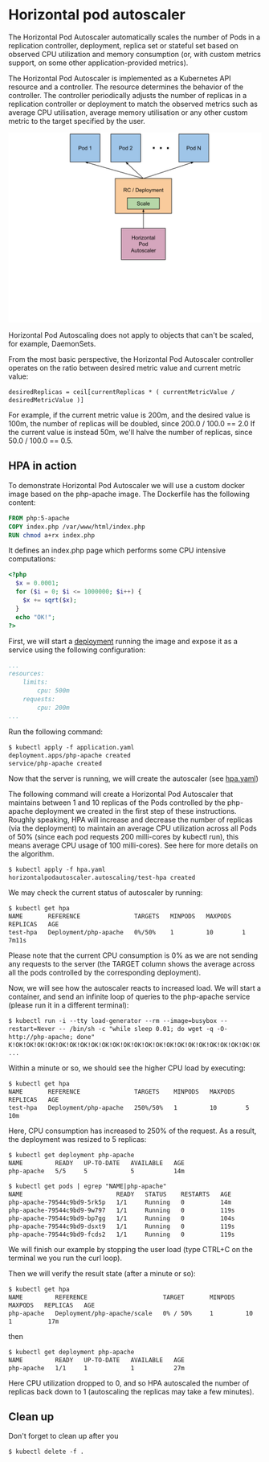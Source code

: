 # Horizontal pod autoscaler

The Horizontal Pod Autoscaler automatically scales the number of Pods in a replication controller, deployment, replica set or stateful set based on observed CPU utilization and memory consumption (or, with custom metrics support, on some other application-provided metrics).

The Horizontal Pod Autoscaler is implemented as a Kubernetes API resource and a controller. The resource determines the behavior of the controller. The controller periodically adjusts the number of replicas in a replication controller or deployment to match the observed metrics such as average CPU utilisation, average memory utilisation or any other custom metric to the target specified by the user.

![HPA](img/horizontal-pod-autoscaler.svg)

Horizontal Pod Autoscaling does not apply to objects that can't be scaled, for example, DaemonSets.

From the most basic perspective, the Horizontal Pod Autoscaler controller operates on the ratio between desired metric value and current metric value:

```
desiredReplicas = ceil[currentReplicas * ( currentMetricValue / desiredMetricValue )]
```

For example, if the current metric value is 200m, and the desired value is 100m, the number of replicas will be doubled, since 200.0 / 100.0 == 2.0 If the current value is instead 50m, we'll halve the number of replicas, since 50.0 / 100.0 == 0.5.


## HPA in action

To demonstrate Horizontal Pod Autoscaler we will use a custom docker image based on the php-apache image. The Dockerfile has the following content:

```Dockerfile
FROM php:5-apache
COPY index.php /var/www/html/index.php
RUN chmod a+rx index.php
```

It defines an index.php page which performs some CPU intensive computations:

```php
<?php
  $x = 0.0001;
  for ($i = 0; $i <= 1000000; $i++) {
    $x += sqrt($x);
  }
  echo "OK!";
?>
````

First, we will start a [deployment](application.yaml) running the image and expose it as a service using the following configuration:

```yaml
...
resources:
    limits:
        cpu: 500m
    requests:
        cpu: 200m
...
```

Run the following command:

```console
$ kubectl apply -f application.yaml
deployment.apps/php-apache created
service/php-apache created
```

Now that the server is running, we will create the autoscaler (see [hpa.yaml](hpa.yaml))

The following command will create a Horizontal Pod Autoscaler that maintains between 1 and 10 replicas of the Pods controlled by the php-apache deployment we created in the first step of these instructions. Roughly speaking, HPA will increase and decrease the number of replicas (via the deployment) to maintain an average CPU utilization across all Pods of 50% (since each pod requests 200 milli-cores by kubectl run), this means average CPU usage of 100 milli-cores). See here for more details on the algorithm.

```console
$ kubectl apply -f hpa.yaml
horizontalpodautoscaler.autoscaling/test-hpa created
```

We may check the current status of autoscaler by running:

```console
$ kubectl get hpa
NAME       REFERENCE               TARGETS   MINPODS   MAXPODS   REPLICAS   AGE
test-hpa   Deployment/php-apache   0%/50%    1         10        1          7m11s
```

Please note that the current CPU consumption is 0% as we are not sending any requests to the server (the TARGET column shows the average across all the pods controlled by the corresponding deployment).

Now, we will see how the autoscaler reacts to increased load. We will start a container, and send an infinite loop of queries to the php-apache service (please run it in a different terminal):

```console
$ kubectl run -i --tty load-generator --rm --image=busybox --restart=Never -- /bin/sh -c "while sleep 0.01; do wget -q -O- http://php-apache; done"
K!OK!OK!OK!OK!OK!OK!OK!OK!OK!OK!OK!OK!OK!OK!OK!OK!OK!OK!OK!OK!OK!OK!OK!OK!OK!OK!OK!OK!OK!OK!OK!OK!OK!OK!OK!OK!OK!OK!OK!OK!OK!OK!OK!OK!OK!OK!OK!OK!OK!OK!OK!OK!OK!OK!OK!OK!OK!OK!OK!OK!OK!OK!OK!OK!OK!OK!OK!OK!OK!OK!OK!OK!OK!OK!OK!OK!OK!OK!OK!OK!OK!OK!OK!OK!OK!OK!OK!OK!OK!OK!OK!OK!OK!OK!OK!OK!OK!OK!OK!OK!OK!OK!OK!OK!OK!OK!OK!OK!OK!OK!OK!OK!OK!OK!OK!OK!OK!OK!OK!OK!OK!OK!OK!OK!OK!OK!OK!OK!OK!OK!OK!OK!OK!OK!OK!OK!OK!OK!OK!OK!OK!OK!OK!OK!OK!OK!OK!OK!OK!OK!OK!OK!OK!OK!OK!OK!OK!OK!OK!OK!OK!OK!OK!OK!OK!OK!OK!OK!OK!OK!OK!OK!OK!OK!OK!OK!OK!OK!OK!OK!OK!OK!OK!OK!OK!OK!OK!OK!OK!OK!OK!OK!OK!OK!OK!OK!OK!OK!OK!OK!OK!OK!OK!OK!OK!OK!OK!OK!OK!OK!OK!OK!OK!OK!OK!OK!OK!OK!OK!OK!OK!OK!OK!OK!OK!OK!OK!OK!OK!OK!OK!OK!OK!OK!OK!OK!OK!OK!OK!OK!OK!OK!OK!OK!OK!OK!OK!OK!OK!OK!
...
```

Within a minute or so, we should see the higher CPU load by executing:

```console
$ kubectl get hpa
NAME       REFERENCE               TARGETS    MINPODS   MAXPODS   REPLICAS   AGE
test-hpa   Deployment/php-apache   250%/50%   1         10        5          10m
```

Here, CPU consumption has increased to 250% of the request. As a result, the deployment was resized to 5 replicas:

```console
$ kubectl get deployment php-apache
NAME         READY   UP-TO-DATE   AVAILABLE   AGE
php-apache   5/5     5            5           14m
```

```console
$ kubectl get pods | egrep "NAME|php-apache"
NAME                          READY   STATUS    RESTARTS   AGE
php-apache-79544c9bd9-5rk5p   1/1     Running   0          14m
php-apache-79544c9bd9-9w797   1/1     Running   0          119s
php-apache-79544c9bd9-bp7gg   1/1     Running   0          104s
php-apache-79544c9bd9-dsxt9   1/1     Running   0          119s
php-apache-79544c9bd9-fcds2   1/1     Running   0          119s
```

We will finish our example by stopping the user load (type CTRL+C on the terminal we you run the curl loop).

Then we will verify the result state (after a minute or so):

```console
$ kubectl get hpa
NAME         REFERENCE                     TARGET       MINPODS   MAXPODS   REPLICAS   AGE
php-apache   Deployment/php-apache/scale   0% / 50%     1         10        1          17m
```

then

```
$ kubectl get deployment php-apache
NAME         READY   UP-TO-DATE   AVAILABLE   AGE
php-apache   1/1     1            1           27m
```

Here CPU utilization dropped to 0, and so HPA autoscaled the number of replicas back down to 1 (autoscaling the replicas may take a few minutes).

## Clean up

Don't forget to clean up after you

```console
$ kubectl delete -f .
```
